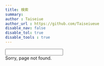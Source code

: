 ```yaml
---
title: 検索
summary: 
author : Taiseiue
author_url : https://github.com/Taiseiueue
disable_nav: false
disable_tol: true
disable_tools : true
---
```

<div class="input-group mb-3">
  <input name="q" id="mkdocs-search-query" type="text" class="form-control" aria-label="検索" aria-describedby="inputGroup-sizing-default">
</div>

<div id="mkdocs-search-results">
  Sorry, page not found.
</div>